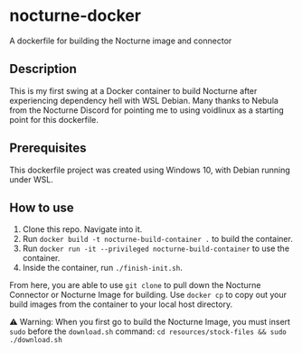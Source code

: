 # nocturne-docker
A dockerfile for building the Nocturne image and connector

## Description
This is my first swing at a Docker container to build Nocturne after experiencing dependency hell with WSL Debian. Many thanks to Nebula from the Nocturne Discord for pointing me to using voidlinux as a starting point for this dockerfile. 

## Prerequisites
This dockerfile project was created using Windows 10, with Debian running under WSL.

## How to use

1. Clone this repo. Navigate into it.
2. Run `docker build -t nocturne-build-container .` to build the container.
3. Run `docker run -it --privileged nocturne-build-container` to use the container.
4. Inside the container, run `./finish-init.sh`.

From here, you are able to use `git clone` to pull down the Nocturne Connector or Nocturne Image for building. Use `docker cp` to copy out your build images from the container to your local host directory.

⚠ Warning: When you first go to build the Nocturne Image, you must insert `sudo` before the `download.sh` command: `cd resources/stock-files && sudo ./download.sh`
